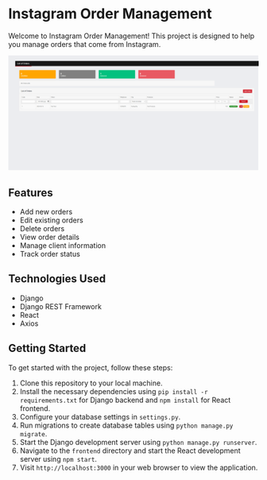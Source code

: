 # Instagram Order Management

Welcome to Instagram Order Management! This project is designed to help you manage orders that come from Instagram.

![Example Image](panel.png)

## Features

- Add new orders
- Edit existing orders
- Delete orders
- View order details
- Manage client information
- Track order status

## Technologies Used

- Django
- Django REST Framework
- React
- Axios


## Getting Started

To get started with the project, follow these steps:

1. Clone this repository to your local machine.
2. Install the necessary dependencies using `pip install -r requirements.txt` for Django backend and `npm install` for React frontend.
3. Configure your database settings in `settings.py`.
4. Run migrations to create database tables using `python manage.py migrate`.
5. Start the Django development server using `python manage.py runserver`.
6. Navigate to the `frontend` directory and start the React development server using `npm start`.
7. Visit `http://localhost:3000` in your web browser to view the application.


